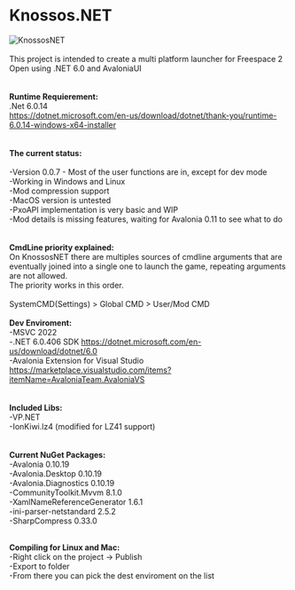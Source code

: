 # Knossos.NET<br />
![KnossosNET](https://i.imgur.com/HGmL9iI.png)
<br />
<br />
This project is intended to create a multi platform launcher for Freespace 2 Open using .NET 6.0 and AvaloniaUI<br />
<br />
<br />
**Runtime Requierement:**<br />
.Net 6.0.14<br />
https://dotnet.microsoft.com/en-us/download/dotnet/thank-you/runtime-6.0.14-windows-x64-installer<br />
<br /><br />
**The current status:**<br />
<br />
-Version 0.0.7 - Most of the user functions are in, except for dev mode<br />
-Working in Windows and Linux<br />
-Mod compression support<br />
-MacOS version is untested<br />
-PxoAPI implementation is very basic and WIP<br />
-Mod details is missing features, waiting for Avalonia 0.11 to see what to do<br />
<br /><br />
**CmdLine priority explained:**<br />
On KnossosNET there are multiples sources of cmdline arguments that are eventually joined into a single one to launch the game, repeating arguments are not allowed.<br />
The priority works in this order.<br />
<br />
SystemCMD(Settings) > Global CMD > User/Mod CMD
<br />
<br />
**Dev Enviroment:**<br />
-MSVC 2022<br />
-.NET 6.0.406 SDK https://dotnet.microsoft.com/en-us/download/dotnet/6.0<br />
-Avalonia Extension for Visual Studio https://marketplace.visualstudio.com/items?itemName=AvaloniaTeam.AvaloniaVS<br />
<br />
<br />
**Included Libs:**<br />
-VP.NET<br />
-IonKiwi.lz4 (modified for LZ41 support)<br />
<br />
<br />
**Current NuGet Packages:**<br />
-Avalonia 0.10.19<br />
-Avalonia.Desktop 0.10.19<br />
-Avalonia.Diagnostics 0.10.19<br />
-CommunityToolkit.Mvvm 8.1.0<br />
-XamlNameReferenceGenerator 1.6.1<br />
-ini-parser-netstandard 2.5.2<br />
-SharpCompress 0.33.0
<br />
<br />

**Compiling for Linux and Mac:**<br />
-Right click on the project -> Publish<br />
-Export to folder<br />
-From there you can pick the dest enviroment on the list<br />